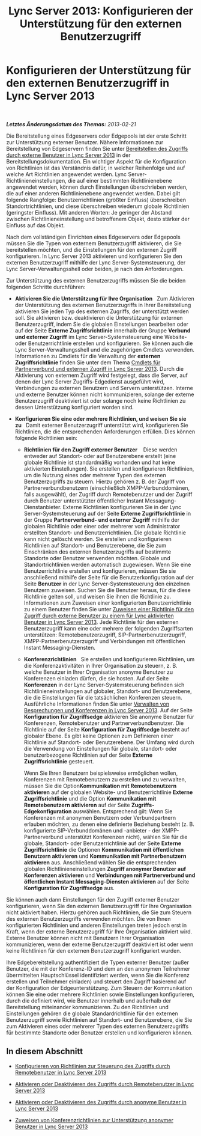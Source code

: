 ﻿---
title: 'Lync Server 2013: Konfigurieren der Unterstützung für den externen Benutzerzugriff'
TOCTitle: Konfigurieren der Unterstützung für den externen Benutzerzugriff
ms:assetid: f8424f8c-f965-4414-8485-30f07e10214a
ms:mtpsurl: https://technet.microsoft.com/de-de/library/Gg413051(v=OCS.15)
ms:contentKeyID: 49295955
ms.date: 05/19/2016
mtps_version: v=OCS.15
ms.translationtype: HT
---

# Konfigurieren der Unterstützung für den externen Benutzerzugriff in Lync Server 2013

 

_**Letztes Änderungsdatum des Themas:** 2013-02-21_

Die Bereitstellung eines Edgeservers oder Edgepools ist der erste Schritt zur Unterstützung externer Benutzer. Nähere Informationen zur Bereitstellung von Edgeservern finden Sie unter [Bereitstellen des Zugriffs durch externe Benutzer in Lync Server 2013](lync-server-2013-deploying-external-user-access.md) in der Bereitstellungsdokumentation. Ein wichtiger Aspekt für die Konfiguration von Richtlinien ist das Verständnis dafür, in welcher Reihenfolge und auf welche Art Richtlinien angewendet werden. Lync Server-Richtlinieneinstellungen, die auf einer bestimmten Richtlinienebene angewendet werden, können durch Einstellungen überschrieben werden, die auf einer anderen Richtlinienebene angewendet werden. Dabei gilt folgende Rangfolge: Benutzerrichtlinien (größter Einfluss) überschreiben Standortrichtlinien, und diese überschreiben wiederum globale Richtlinien (geringster Einfluss). Mit anderen Worten: Je geringer der Abstand zwischen Richtlinieneinstellung und betroffenem Objekt, desto stärker der Einfluss auf das Objekt.

Nach dem vollständigen Einrichten eines Edgeservers oder Edgepools müssen Sie die Typen von externem Benutzerzugriff aktivieren, die Sie bereitstellen möchten, und die Einstellungen für den externen Zugriff konfigurieren. In Lync Server 2013 aktivieren und konfigurieren Sie den externen Benutzerzugriff mithilfe der Lync Server-Systemsteuerung, der Lync Server-Verwaltungsshell oder beiden, je nach den Anforderungen.

Zur Unterstützung des externen Benutzerzugriffs müssen Sie die beiden folgenden Schritte durchführen:

  - **Aktivieren Sie die Unterstützung für Ihre Organisation**   Zum Aktivieren der Unterstützung des externen Benutzerzugriffs in Ihrer Bereitstellung aktivieren Sie jeden Typ des externen Zugriffs, der unterstützt werden soll. Sie aktivieren bzw. deaktivieren die Unterstützung für externen Benutzerzugriff, indem Sie die globalen Einstellungen bearbeiten oder auf der Seite **Externe Zugriffsrichtlinie** innerhalb der Gruppe **Verbund und externer Zugriff** im Lync Server-Systemsteuerung eine Website- oder Benutzerrichtlinie erstellen und konfigurieren. Sie können auch die Lync Server-Verwaltungsshell und die zugehörigen Cmdlets verwenden. Informationen zu Cmdlets für die Verwaltung der **externen Zugriffsrichtlinie** finden Sie unter dem Thema [Cmdlets für Partnerverbund und externen Zugriff in Lync Server 2013](lync-server-2013-federation-and-external-access-cmdlets.md). Durch die Aktivierung von externem Zugriff wird festgelegt, dass die Server, auf denen der Lync Server Zugriffs-Edgedienst ausgeführt wird, Verbindungen zu externen Benutzern und Servern unterstützen. Interne und externe Benutzer können nicht kommunizieren, solange der externe Benutzerzugriff deaktiviert ist oder solange noch keine Richtlinien zu dessen Unterstützung konfiguriert worden sind.

  - **Konfigurieren Sie eine oder mehrere Richtlinien, und weisen Sie sie zu**   Damit externer Benutzerzugriff unterstützt wird, konfigurieren Sie Richtlinien, die die entsprechenden Anforderungen erfüllen. Dies können folgende Richtlinien sein:
    
      - **Richtlinien für den Zugriff externer Benutzer**    Diese werden entweder auf Standort- oder auf Benutzerebene erstellt (eine globale Richtlinie ist standardmäßig vorhanden und hat keine aktivierten Einstellungen). Sie erstellen und konfigurieren Richtlinien, um die Nutzung eines oder mehrerer Typen des externen Benutzerzugriffs zu steuern. Hierzu gehören z. B. der Zugriff von Partnerverbundbenutzern (einschließlich XMPP-Verbunddomänen, falls ausgewählt), der Zugriff durch Remotebenutzer und der Zugriff durch Benutzer unterstützter öffentlicher Instant Messagung-Dienstanbieter. Externe Richtlinien konfigurieren Sie in der Lync Server-Systemsteuerung auf der Seite **Externe Zugriffsrichtlinie** in der Gruppe **Partnerverbund- und externer Zugriff** mithilfe der globalen Richtlinie oder einer oder mehrerer vom Administrator erstellten Standort- und Benutzerrichtlinien. Die globale Richtlinie kann nicht gelöscht werden. Sie erstellen und konfigurieren Richtlinien auf Standort- und Benutzerebene, die Sie zum Einschränken des externen Benutzerzugriffs auf bestimmte Standorte oder Benutzer verwenden möchten. Globale und Standortrichtlinien werden automatisch zugewiesen. Wenn Sie eine Benutzerrichtlinie erstellen und konfigurieren, müssen Sie sie anschließend mithilfe der Seite für die Benutzerkonfiguration auf der Seite **Benutzer** in der Lync Server-Systemsteuerung den einzelnen Benutzern zuweisen. Suchen Sie die Benutzer heraus, für die diese Richtlinie gelten soll, und weisen Sie ihnen die Richtlinie zu. Informationen zum Zuweisen einer konfigurierten Benutzerrichtlinie zu einem Benutzer finden Sie unter [Zuweisen einer Richtlinie für den Zugriff durch externe Benutzer zu einem für Lync aktivierten Benutzer in Lync Server 2013](lync-server-2013-assign-an-external-user-access-policy-to-a-lync-enabled-user.md). Jede Richtlinie für den externen Benutzerzugriff kann eine oder mehrere der folgenden Zugriffsarten unterstützen: Remotebenutzerzugriff, SIP-Partnerbenutzerzugriff, XMPP-Partnerbenutzerzugriff und Verbindungen mit öffentlichen Instant Messaging-Diensten.
    
      - **Konferenzrichtlinien**   Sie erstellen und konfigurieren Richtlinien, um die Konferenzaktivitäten in Ihrer Organisation zu steuern, z. B. welche Benutzer in Ihrer Organisation anonyme Benutzer zu Konferenzen einladen dürfen, die sie hosten. Auf der Seite **Konferenzen** in der Lync Server-Systemsteuerung befinden sich Richtlinieneinstellungen auf globaler, Standort- und Benutzerebene, die die Einstellungen für die tatsächlichen Konferenzen steuern. Ausführliche Informationen finden Sie unter [Verwalten von Besprechungen und Konferenzen in Lync Server 2013](lync-server-2013-managing-meetings-and-conferences.md). Auf der Seite **Konfiguration für Zugriffsedge** aktivieren Sie anonyme Benutzer für Konferenzen, Remotebenutzer und Partnerverbundbenutzer. Die Richtlinie auf der Seite **Konfiguration für Zugriffsedge** besteht auf globaler Ebene. Es gibt keine Optionen zum Definieren einer Richtlinie auf Standort- oder Benutzerebene. Der Umfang wird durch die Verwendung von Einstellungen für globale, standort- oder benutzerbezogene Richtlinien auf der Seite **Externe Zugriffsrichtlinie** gesteuert.
        
        Wenn Sie Ihren Benutzern beispielsweise ermöglichen wollen, Konferenzen mit Remotebenutzern zu erstellen und zu verwalten, müssen Sie die Option**Kommunikation mit Remotebenutzern aktivieren** auf der globalen Website- und Benutzerrichtlinie **Externe Zugriffsrichtlinie** und die Option **Kommunikation mit Remotebenutzern aktivieren** auf der Seite **Zugriffs-Edgekonfiguration** auswählen. Entsprechend gilt: Wenn Sie Konferenzen mit anonymen Benutzern oder Verbundpartnern erlauben möchten, zu denen eine definierte Beziehung besteht (z. B. konfigurierte SIP-Verbunddomänen und -anbieter - der XMPP-Partnerverbund unterstützt Konferenzen nicht), wählen Sie für die globale, Standort- oder Benutzerrichtlinie auf der Seite **Externe Zugriffsrichtlinie** die Optionen **Kommunikation mit öffentlichen Benutzern aktivieren** und **Kommunikation mit Partnerbenutzern aktivieren** aus. Anschließend wählen Sie die entsprechenden globalen Richtlinieneinstellungen **Zugriff anonymer Benutzer auf Konferenzen aktivieren** und **Verbindungen mit Partnerverbund und öffentlichen Instant Messaging-Diensten aktivieren** auf der Seite **Konfiguration für Zugriffsedge** aus.

Sie können auch dann Einstellungen für den Zugriff externer Benutzer konfigurieren, wenn Sie den externen Benutzerzugriff für Ihre Organisation nicht aktiviert haben. Hierzu gehören auch Richtlinien, die Sie zum Steuern des externen Benutzerzugriffs verwenden möchten. Die von Ihnen konfigurierten Richtlinien und anderen Einstellungen treten jedoch erst in Kraft, wenn der externe Benutzerzugriff für Ihre Organisation aktiviert wird. Externe Benutzer können nicht mit Benutzern Ihrer Organisation kommunizieren, wenn der externe Benutzerzugriff deaktiviert ist oder wenn keine Richtlinien für den externen Benutzerzugriff konfiguriert wurden.

Ihre Edgebereitstellung authentifiziert die Typen externer Benutzer (außer Benutzer, die mit der Konferenz-ID und dem an den anonymen Teilnehmer übermittelten Hauptschlüssel identifiziert werden, wenn Sie die Konferenz erstellen und Teilnehmer einladen) und steuert den Zugriff basierend auf der Konfiguration der Edgeunterstützung. Zum Steuern der Kommunikation können Sie eine oder mehrere Richtlinien sowie Einstellungen konfigurieren, durch die definiert wird, wie Benutzer innerhalb und außerhalb der Bereitstellung miteinander kommunizieren. Zu den Richtlinien und Einstellungen gehören die globale Standardrichtlinie für den externen Benutzerzugriff sowie Richtlinien auf Standort- und Benutzerebene, die Sie zum Aktivieren eines oder mehrerer Typen des externen Benutzerzugriffs für bestimmte Standorte oder Benutzer erstellen und konfigurieren können.

## In diesem Abschnitt

  - [Konfigurieren von Richtlinien zur Steuerung des Zugriffs durch Remotebenutzer in Lync Server 2013](lync-server-2013-configure-policies-to-control-remote-user-access.md)

  - [Aktivieren oder Deaktivieren des Zugriffs durch Remotebenutzer in Lync Server 2013](lync-server-2013-enable-or-disable-remote-user-access.md)

  - [Aktivieren oder Deaktivieren des Zugriffs durch anonyme Benutzer in Lync Server 2013](lync-server-2013-enable-or-disable-anonymous-user-access.md)

  - [Zuweisen von Konferenzrichtlinien zur Unterstützung anonymer Benutzer in Lync Server 2013](lync-server-2013-assign-conferencing-policies-to-support-anonymous-users.md)

